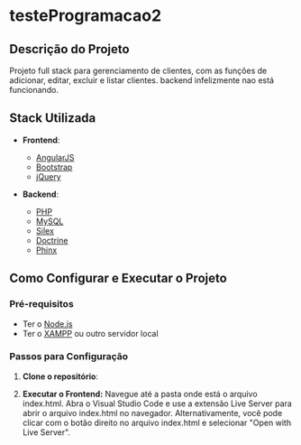 # testeProgramacao2
## Descrição do Projeto

Projeto full stack para gerenciamento de clientes, com as funções de adicionar, editar, excluir e listar clientes.
backend infelizmente nao está funcionando.

## Stack Utilizada

- **Frontend**:
  - [AngularJS](https://angularjs.org/) 
  - [Bootstrap](https://getbootstrap.com/) 
  - [jQuery](https://jquery.com/) 

- **Backend**:
  - [PHP](https://www.php.net/)
  - [MySQL](https://www.mysql.com/) 
  - [Silex](https://silex.sensiolabs.org/) 
  - [Doctrine](https://www.doctrine-project.org/) 
  - [Phinx](https://phinx.org/) 

## Como Configurar e Executar o Projeto

### Pré-requisitos

- Ter o [Node.js](https://nodejs.org/) 
- Ter o [XAMPP](https://www.apachefriends.org/index.html) ou outro servidor local
### Passos para Configuração

1. **Clone o repositório**:



2. **Executar o Frontend:**
Navegue até a pasta onde está o arquivo index.html.
Abra o Visual Studio Code e use a extensão Live Server para abrir o arquivo index.html no navegador.
Alternativamente, você pode clicar com o botão direito no arquivo index.html e selecionar "Open with Live Server".
